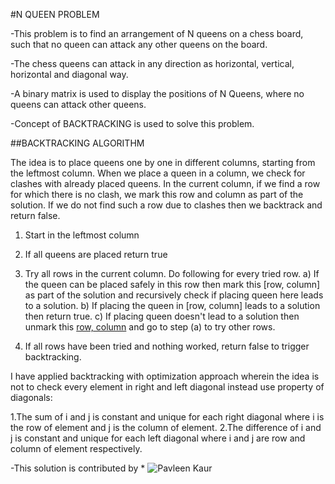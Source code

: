 
#N QUEEN PROBLEM 

-This problem is to find an arrangement of N queens on a chess board, such that no queen can attack any other queens on the board.

-The chess queens can attack in any direction as horizontal, vertical, horizontal and diagonal way.

-A binary matrix is used to display the positions of N Queens, where no queens can attack other queens.

-Concept of BACKTRACKING is used to solve this problem.

##BACKTRACKING ALGORITHM 

The idea is to place queens one by one in different columns, starting from the leftmost column. When we place a queen in a column, we check for clashes with already placed queens. In the current column, if we find a row for which there is no clash, we mark this row and column as part of the solution. If we do not find such a row due to clashes then we backtrack and return false.

1) Start in the leftmost column

2) If all queens are placed
    return true

3) Try all rows in the current column. 
   Do following for every tried row.
    a) If the queen can be placed safely in this row 
       then mark this [row, column] as part of the 
       solution and recursively check if placing
       queen here leads to a solution.
    b) If placing the queen in [row, column] leads to
       a solution then return true.
    c) If placing queen doesn't lead to a solution then
       unmark this [row, column](Backtrack) and go to 
       step (a) to try other rows.

4) If all rows have been tried and nothing worked,
   return false to trigger backtracking.

I have applied backtracking with optimization approach wherein the idea is not to check every element in right and left diagonal instead use property of diagonals:

1.The sum of i and j is constant and unique for each right diagonal where i is the row of element and j is the
column of element.
2.The difference of i and j is constant and unique for each left diagonal where i and j are row and column of element respectively.


-This solution is contributed by * ![Pavleen Kaur](https://github.com/pavleen14)
